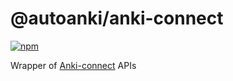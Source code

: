 # @autoanki/anki-connect

[![npm](https://img.shields.io/npm/v/@autoanki/anki-connect)](https://www.npmjs.com/package/@autoanki/anki-connect)

Wrapper of [Anki-connect](https://github.com/FooSoft/anki-connect) APIs
